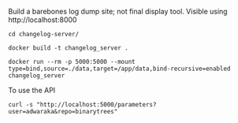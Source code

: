 Build a barebones log dump site; not final display tool. Visible using http://localhost:8000

```
cd changelog-server/

docker build -t changelog_server .

docker run --rm -p 5000:5000 --mount type=bind,source=./data,target=/app/data,bind-recursive=enabled changelog_server

```


To use the API

```
curl -s "http://localhost:5000/parameters?user=adwaraka&repo=binarytrees"
```